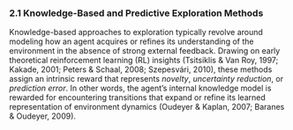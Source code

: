 ### 2.1 Knowledge-Based and Predictive Exploration Methods

Knowledge-based approaches to exploration typically revolve around modeling how an agent acquires or refines its understanding of the environment in the absence of strong external feedback. Drawing on early theoretical reinforcement learning (RL) insights (Tsitsiklis & Van Roy, 1997; Kakade, 2001; Peters & Schaal, 2008; Szepesvári, 2010), these methods assign an intrinsic reward that represents *novelty*, *uncertainty reduction*, or *prediction error*. In other words, the agent’s internal knowledge model is rewarded for encountering transitions that expand or refine its learned representation of environment dynamics (Oudeyer & Kaplan, 2007; Baranes & Oudeyer, 2009).
